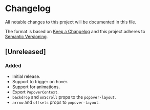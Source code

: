 # Changelog

All notable changes to this project will be documented in this file.

The format is based on [Keep a Changelog](http://keepachangelog.com/en/1.0.0/)
and this project adheres to [Semantic Versioning](http://semver.org/spec/v2.0.0.html).

## [Unreleased]

### Added
- Initial release.
- Support to trigger on hover.
- Support for animations.
- Export `PopoverContext`.
- `backdrop` and `onScroll` props to the `popover-layout`.
- `arrow` and `offsets` props to `popover-layout`.
